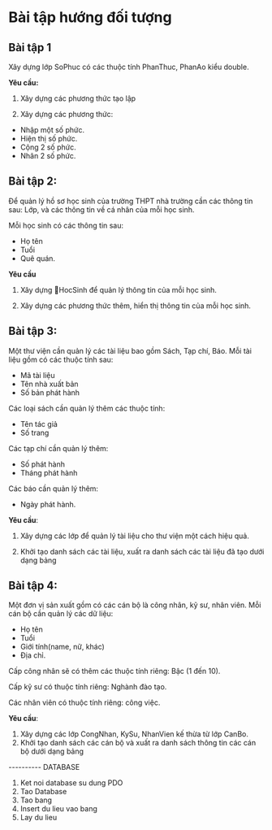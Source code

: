 # Bài tập hướng đối tượng

## Bài tập 1
Xây dựng lớp SoPhuc có các thuộc tính PhanThuc, PhanAo kiểu double.

**Yêu cầu:**

1. Xây dựng các phương thức tạo lập

2. Xây dựng các phương thức:
* Nhập một số phức.
* Hiện thị số phức.
* Cộng 2 số phức.
* Nhân 2 số phức.

## Bài tập 2:
Để quản lý hồ sơ học sinh của trường THPT nhà trường cần các thông tin sau: Lớp,  và các thông tin về cá nhân của mỗi học sinh.

Mỗi học sinh có các thông tin sau:
* Họ tên
* Tuổi
* Quê quán.

**Yêu cầu**

1. Xây dựng HocSinh để quản lý thông tin của mỗi học sinh.

2. Xây dựng các phương thức thêm, hiển thị thông tin của mỗi học sinh.

## Bài tập 3:

Một thư viện cần quản lý các tài liệu bao gồm Sách, Tạp chí, Báo. Mỗi tài liệu gồm có các thuộc tính sau:

* Mã tài liệu
* Tên nhà xuất bản
* Số bản phát hành

Các loại sách cần quản lý thêm các thuộc tính:
* Tên tác giả
* Số trang

Các tạp chí cần quản lý thêm:
* Số phát hành
* Tháng phát hành

Các báo cần quản lý thêm:
* Ngày phát hành.

**Yêu cầu**:

1. Xây dựng các lớp để quản lý tài liệu cho thư viện một cách hiệu quả.

2. Khởi tạo danh sách các tài liệu, xuất ra danh sách các tài liệu đã tạo dưới dạng bảng

## Bài tập 4:

Một đơn vị sản xuất gồm có các cán bộ là công nhân, kỹ sư, nhân viên. Mỗi cán bộ cần quản lý các dữ liệu:
* Họ tên
* Tuổi
* Giới tính(name, nữ, khác)
* Địa chỉ.

Cấp công nhân sẽ có thêm các thuộc tính riêng: Bậc (1 đến 10).

Cấp kỹ sư có thuộc tính riêng: Nghành đào tạo.

Các nhân viên có thuộc tính riêng: công việc.

**Yêu cầu**:
1. Xây dựng các lớp CongNhan, KySu, NhanVien kế thừa từ lớp CanBo.
2. Khởi tạo danh sách các cán bộ và xuất ra danh sách thông tin các cán bộ dưới dạng bảng



---------- DATABASE

1. Ket noi database su dung PDO
2. Tao Database
3. Tao bang
4. Insert du lieu vao bang
5. Lay du lieu